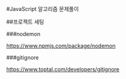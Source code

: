 #JavaScript 알고리즘 문제풀이

##프로젝트 세팅

###nodemon

https://www.npmjs.com/package/nodemon

###gitignore

https://www.toptal.com/developers/gitignore

